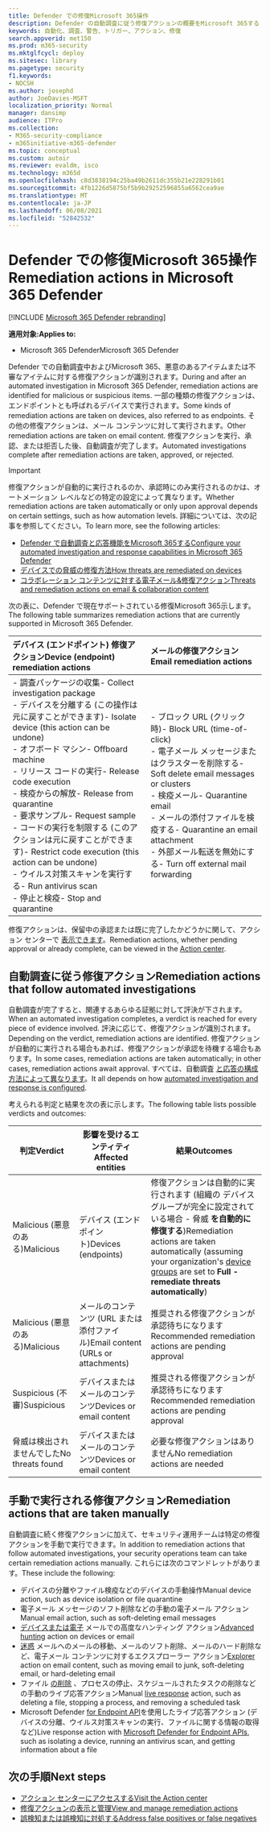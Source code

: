```yaml
---
title: Defender での修復Microsoft 365操作
description: Defender の自動調査に従う修復アクションの概要をMicrosoft 365する
keywords: 自動化、調査、警告、トリガー、アクション、修復
search.appverid: met150
ms.prod: m365-security
ms.mktglfcycl: deploy
ms.sitesec: library
ms.pagetype: security
f1.keywords:
- NOCSH
ms.author: josephd
author: JoeDavies-MSFT
localization_priority: Normal
manager: dansimp
audience: ITPro
ms.collection:
- M365-security-compliance
- m365initiative-m365-defender
ms.topic: conceptual
ms.custom: autoir
ms.reviewer: evaldm, isco
ms.technology: m365d
ms.openlocfilehash: c8d3838194c25ba49b2611dc355b21e228291b01
ms.sourcegitcommit: 4fb1226d5875bf5b9b29252596855a6562cea9ae
ms.translationtype: MT
ms.contentlocale: ja-JP
ms.lasthandoff: 06/08/2021
ms.locfileid: "52842532"
---
```

# <a name="remediation-actions-in-microsoft-365-defender"></a><span data-ttu-id="35960-104">Defender での修復Microsoft 365操作</span><span class="sxs-lookup"><span data-stu-id="35960-104">Remediation actions in Microsoft 365 Defender</span></span>

[!INCLUDE [Microsoft 365 Defender rebranding](../includes/microsoft-defender.md)]


<span data-ttu-id="35960-105">**適用対象:**</span><span class="sxs-lookup"><span data-stu-id="35960-105">**Applies to:**</span></span>
- <span data-ttu-id="35960-106">Microsoft 365 Defender</span><span class="sxs-lookup"><span data-stu-id="35960-106">Microsoft 365 Defender</span></span>

<span data-ttu-id="35960-107">Defender での自動調査中およびMicrosoft 365、悪意のあるアイテムまたは不審なアイテムに対する修復アクションが識別されます。</span><span class="sxs-lookup"><span data-stu-id="35960-107">During and after an automated investigation in Microsoft 365 Defender, remediation actions are identified for malicious or suspicious items.</span></span> <span data-ttu-id="35960-108">一部の種類の修復アクションは、エンドポイントとも呼ばれるデバイスで実行されます。</span><span class="sxs-lookup"><span data-stu-id="35960-108">Some kinds of remediation actions are taken on devices, also referred to as endpoints.</span></span> <span data-ttu-id="35960-109">その他の修復アクションは、メール コンテンツに対して実行されます。</span><span class="sxs-lookup"><span data-stu-id="35960-109">Other remediation actions are taken on email content.</span></span> <span data-ttu-id="35960-110">修復アクションを実行、承認、または拒否した後、自動調査が完了します。</span><span class="sxs-lookup"><span data-stu-id="35960-110">Automated investigations complete after remediation actions are taken, approved, or rejected.</span></span>

> [!IMPORTANT]
> <span data-ttu-id="35960-111">修復アクションが自動的に実行されるのか、承認時にのみ実行されるのかは、オートメーション レベルなどの特定の設定によって異なります。</span><span class="sxs-lookup"><span data-stu-id="35960-111">Whether remediation actions are taken automatically or only upon approval depends on certain settings, such as how automation levels.</span></span> <span data-ttu-id="35960-112">詳細については、次の記事を参照してください。</span><span class="sxs-lookup"><span data-stu-id="35960-112">To learn more, see the following articles:</span></span>
> - [<span data-ttu-id="35960-113">Defender で自動調査と応答機能をMicrosoft 365する</span><span class="sxs-lookup"><span data-stu-id="35960-113">Configure your automated investigation and response capabilities in Microsoft 365 Defender</span></span>](m365d-configure-auto-investigation-response.md)
> - [<span data-ttu-id="35960-114">デバイスでの脅威の修復方法</span><span class="sxs-lookup"><span data-stu-id="35960-114">How threats are remediated on devices</span></span>](../defender-endpoint/automated-investigations.md)
> - [<span data-ttu-id="35960-115">コラボレーション コンテンツに対する電子メール&修復アクション</span><span class="sxs-lookup"><span data-stu-id="35960-115">Threats and remediation actions on email & collaboration content</span></span>](../office-365-security/air-remediation-actions.md#threats-and-remediation-actions)

<span data-ttu-id="35960-116">次の表に、Defender で現在サポートされている修復Microsoft 365示します。</span><span class="sxs-lookup"><span data-stu-id="35960-116">The following table summarizes remediation actions that are currently supported in Microsoft 365 Defender.</span></span> 

|<span data-ttu-id="35960-117">デバイス (エンドポイント) 修復アクション</span><span class="sxs-lookup"><span data-stu-id="35960-117">Device (endpoint) remediation actions</span></span>  |<span data-ttu-id="35960-118">メールの修復アクション</span><span class="sxs-lookup"><span data-stu-id="35960-118">Email remediation actions</span></span>  |
|:---------|:---------|
|<span data-ttu-id="35960-119">- 調査パッケージの収集</span><span class="sxs-lookup"><span data-stu-id="35960-119">- Collect investigation package</span></span> <br/><span data-ttu-id="35960-120">- デバイスを分離する (この操作は元に戻すことができます)</span><span class="sxs-lookup"><span data-stu-id="35960-120">- Isolate device (this action can be undone)</span></span><br/><span data-ttu-id="35960-121">- オフボード マシン</span><span class="sxs-lookup"><span data-stu-id="35960-121">- Offboard machine</span></span> <br/><span data-ttu-id="35960-122">- リリース コードの実行</span><span class="sxs-lookup"><span data-stu-id="35960-122">- Release code execution</span></span> <br/><span data-ttu-id="35960-123">- 検疫からの解放</span><span class="sxs-lookup"><span data-stu-id="35960-123">- Release from quarantine</span></span> <br/><span data-ttu-id="35960-124">- 要求サンプル</span><span class="sxs-lookup"><span data-stu-id="35960-124">- Request sample</span></span> <br/><span data-ttu-id="35960-125">- コードの実行を制限する (このアクションは元に戻すことができます)</span><span class="sxs-lookup"><span data-stu-id="35960-125">- Restrict code execution (this action can be undone)</span></span> <br/><span data-ttu-id="35960-126">- ウイルス対策スキャンを実行する</span><span class="sxs-lookup"><span data-stu-id="35960-126">- Run antivirus scan</span></span> <br/><span data-ttu-id="35960-127">- 停止と検疫</span><span class="sxs-lookup"><span data-stu-id="35960-127">- Stop and quarantine</span></span>      |<span data-ttu-id="35960-128">- ブロック URL (クリック時)</span><span class="sxs-lookup"><span data-stu-id="35960-128">- Block URL (time-of-click)</span></span><br/><span data-ttu-id="35960-129">- 電子メール メッセージまたはクラスターを削除する</span><span class="sxs-lookup"><span data-stu-id="35960-129">- Soft delete email messages or clusters</span></span><br/><span data-ttu-id="35960-130">- 検疫メール</span><span class="sxs-lookup"><span data-stu-id="35960-130">- Quarantine email</span></span><br/><span data-ttu-id="35960-131">- メールの添付ファイルを検疫する</span><span class="sxs-lookup"><span data-stu-id="35960-131">- Quarantine an email attachment</span></span><br/><span data-ttu-id="35960-132">- 外部メール転送を無効にする</span><span class="sxs-lookup"><span data-stu-id="35960-132">- Turn off external mail forwarding</span></span>          |

<span data-ttu-id="35960-133">修復アクションは、保留中の承認または既に完了したかどうかに関して、アクション センターで [表示できます](m365d-action-center.md)。</span><span class="sxs-lookup"><span data-stu-id="35960-133">Remediation actions, whether pending approval or already complete, can be viewed in the [Action center](m365d-action-center.md).</span></span>

## <a name="remediation-actions-that-follow-automated-investigations"></a><span data-ttu-id="35960-134">自動調査に従う修復アクション</span><span class="sxs-lookup"><span data-stu-id="35960-134">Remediation actions that follow automated investigations</span></span>

<span data-ttu-id="35960-135">自動調査が完了すると、関連するあらゆる証拠に対して評決が下されます。</span><span class="sxs-lookup"><span data-stu-id="35960-135">When an automated investigation completes, a verdict is reached for every piece of evidence involved.</span></span> <span data-ttu-id="35960-136">評決に応じて、修復アクションが識別されます。</span><span class="sxs-lookup"><span data-stu-id="35960-136">Depending on the verdict, remediation actions are identified.</span></span> <span data-ttu-id="35960-137">修復アクションが自動的に実行される場合もあれば、修復アクションが承認を待機する場合もあります。</span><span class="sxs-lookup"><span data-stu-id="35960-137">In some cases, remediation actions are taken automatically; in other cases, remediation actions await approval.</span></span> <span data-ttu-id="35960-138">すべては、自動調査 [と応答の構成方法によって異なります](m365d-configure-auto-investigation-response.md)。</span><span class="sxs-lookup"><span data-stu-id="35960-138">It all depends on how [automated investigation and response is configured](m365d-configure-auto-investigation-response.md).</span></span>

<span data-ttu-id="35960-139">考えられる判定と結果を次の表に示します。</span><span class="sxs-lookup"><span data-stu-id="35960-139">The following table lists possible verdicts and outcomes:</span></span>

| <span data-ttu-id="35960-140">判定</span><span class="sxs-lookup"><span data-stu-id="35960-140">Verdict</span></span>    | <span data-ttu-id="35960-141">影響を受けるエンティティ</span><span class="sxs-lookup"><span data-stu-id="35960-141">Affected entities</span></span>    | <span data-ttu-id="35960-142">結果</span><span class="sxs-lookup"><span data-stu-id="35960-142">Outcomes</span></span>|
|------|------|------|
| <span data-ttu-id="35960-143">Malicious (悪意のある)</span><span class="sxs-lookup"><span data-stu-id="35960-143">Malicious</span></span>    | <span data-ttu-id="35960-144">デバイス (エンドポイント)</span><span class="sxs-lookup"><span data-stu-id="35960-144">Devices (endpoints)</span></span>    | <span data-ttu-id="35960-145">修復アクションは自動的に実行されます (組織の [](m365d-configure-auto-investigation-response.md#review-or-change-the-automation-level-for-device-groups)デバイス グループが完全に設定されている場合 - 脅威 **を自動的に修復する**)</span><span class="sxs-lookup"><span data-stu-id="35960-145">Remediation actions are taken automatically (assuming your organization's [device groups](m365d-configure-auto-investigation-response.md#review-or-change-the-automation-level-for-device-groups) are set to **Full - remediate threats automatically**)</span></span>|
| <span data-ttu-id="35960-146">Malicious (悪意のある)</span><span class="sxs-lookup"><span data-stu-id="35960-146">Malicious</span></span>    | <span data-ttu-id="35960-147">メールのコンテンツ (URL または添付ファイル)</span><span class="sxs-lookup"><span data-stu-id="35960-147">Email content (URLs or attachments)</span></span> | <span data-ttu-id="35960-148">推奨される修復アクションが承認待ちになります</span><span class="sxs-lookup"><span data-stu-id="35960-148">Recommended remediation actions are pending approval</span></span>|
| <span data-ttu-id="35960-149">Suspicious (不審)</span><span class="sxs-lookup"><span data-stu-id="35960-149">Suspicious</span></span>    | <span data-ttu-id="35960-150">デバイスまたはメールのコンテンツ</span><span class="sxs-lookup"><span data-stu-id="35960-150">Devices or email content</span></span> | <span data-ttu-id="35960-151">推奨される修復アクションが承認待ちになります</span><span class="sxs-lookup"><span data-stu-id="35960-151">Recommended remediation actions are pending approval</span></span>|
| <span data-ttu-id="35960-152">脅威は検出されませんでした</span><span class="sxs-lookup"><span data-stu-id="35960-152">No threats found</span></span>    | <span data-ttu-id="35960-153">デバイスまたはメールのコンテンツ</span><span class="sxs-lookup"><span data-stu-id="35960-153">Devices or email content</span></span>    | <span data-ttu-id="35960-154">必要な修復アクションはありません</span><span class="sxs-lookup"><span data-stu-id="35960-154">No remediation actions are needed</span></span>|


## <a name="remediation-actions-that-are-taken-manually"></a><span data-ttu-id="35960-155">手動で実行される修復アクション</span><span class="sxs-lookup"><span data-stu-id="35960-155">Remediation actions that are taken manually</span></span>

<span data-ttu-id="35960-156">自動調査に続く修復アクションに加えて、セキュリティ運用チームは特定の修復アクションを手動で実行できます。</span><span class="sxs-lookup"><span data-stu-id="35960-156">In addition to remediation actions that follow automated investigations, your security operations team can take certain remediation actions manually.</span></span> <span data-ttu-id="35960-157">これらには次のコマンドレットがあります。</span><span class="sxs-lookup"><span data-stu-id="35960-157">These include the following:</span></span>

- <span data-ttu-id="35960-158">デバイスの分離やファイル検疫などのデバイスの手動操作</span><span class="sxs-lookup"><span data-stu-id="35960-158">Manual device action, such as device isolation or file quarantine</span></span>
- <span data-ttu-id="35960-159">電子メール メッセージのソフト削除などの手動の電子メール アクション</span><span class="sxs-lookup"><span data-stu-id="35960-159">Manual email action, such as soft-deleting email messages</span></span> 
- <span data-ttu-id="35960-160">[デバイスまたは電子](../defender-endpoint/advanced-hunting-overview.md) メールでの高度なハンティング アクション</span><span class="sxs-lookup"><span data-stu-id="35960-160">[Advanced hunting](../defender-endpoint/advanced-hunting-overview.md) action on devices or email</span></span>
- <span data-ttu-id="35960-161">[迷惑](../office-365-security/threat-explorer.md) メールへのメールの移動、メールのソフト削除、メールのハード削除など、電子メール コンテンツに対するエクスプローラー アクション</span><span class="sxs-lookup"><span data-stu-id="35960-161">[Explorer](../office-365-security/threat-explorer.md) action on email content, such as moving email to junk, soft-deleting email, or hard-deleting email</span></span>
- <span data-ttu-id="35960-162">ファイル [の削除](/windows/security/threat-protection/microsoft-defender-atp/live-response) 、プロセスの停止、スケジュールされたタスクの削除などの手動のライブ応答アクション</span><span class="sxs-lookup"><span data-stu-id="35960-162">Manual [live response](/windows/security/threat-protection/microsoft-defender-atp/live-response) action, such as deleting a file, stopping a process, and removing a scheduled task</span></span>
- <span data-ttu-id="35960-163">Microsoft Defender [for Endpoint API](../defender-endpoint/management-apis.md#microsoft-defender-for-endpoint-apis)を使用したライブ応答アクション (デバイスの分離、ウイルス対策スキャンの実行、ファイルに関する情報の取得など)</span><span class="sxs-lookup"><span data-stu-id="35960-163">Live response action with [Microsoft Defender for Endpoint APIs](../defender-endpoint/management-apis.md#microsoft-defender-for-endpoint-apis), such as isolating a device, running an antivirus scan, and getting information about a file</span></span>

## <a name="next-steps"></a><span data-ttu-id="35960-164">次の手順</span><span class="sxs-lookup"><span data-stu-id="35960-164">Next steps</span></span>

- [<span data-ttu-id="35960-165">アクション センターにアクセスする</span><span class="sxs-lookup"><span data-stu-id="35960-165">Visit the Action center</span></span>](m365d-action-center.md)
- [<span data-ttu-id="35960-166">修復アクションの表示と管理</span><span class="sxs-lookup"><span data-stu-id="35960-166">View and manage remediation actions</span></span>](m365d-autoir-actions.md)
- [<span data-ttu-id="35960-167">誤検知または誤検知に対処する</span><span class="sxs-lookup"><span data-stu-id="35960-167">Address false positives or false negatives</span></span>](m365d-autoir-report-false-positives-negatives.md)
